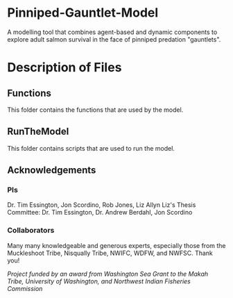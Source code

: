 # Pinniped-Gauntlet-Model
A modelling tool that combines agent-based and dynamic components to explore adult salmon survival in the face of pinniped predation "gauntlets".

# Description of Files

## Functions
This folder contains the functions that are used by the model.

## RunTheModel
This folder contains scripts that are used to run the model. 

## Acknowledgements
### PIs
Dr. Tim Essington, Jon Scordino, Rob Jones, Liz Allyn
Liz's Thesis Committee: Dr. Tim Essington, Dr. Andrew Berdahl, Jon Scordino
### Collaborators
Many many knowledgeable and generous experts, especially those from the Muckleshoot Tribe, Nisqually Tribe, NWIFC, WDFW, and NWFSC. Thank you!

*Project funded by an award from Washington Sea Grant to the Makah Tribe, University of Washington, and Northwest Indian Fisheries Commission*
